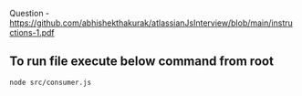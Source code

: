 Question - https://github.com/abhishekthakurak/atlassianJsInterview/blob/main/instructions-1.pdf


## To run file execute below command from root

```
node src/consumer.js
```

